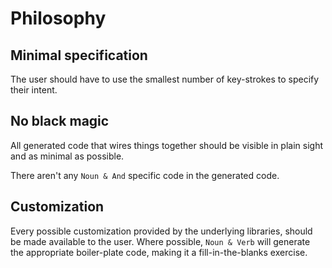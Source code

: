 # Philosophy

## Minimal specification

The user should have to use the smallest number of key-strokes to specify their
intent.

## No black magic

All generated code that wires things together should be visible in plain sight
and as minimal as possible.

There aren't any `Noun & And` specific code in the generated code.

## Customization

Every possible customization provided by the underlying libraries, should be
made available to the user. Where possible, `Noun & Verb` will generate the
appropriate boiler-plate code, making it a fill-in-the-blanks exercise.
